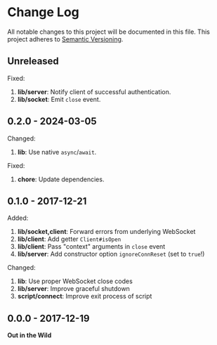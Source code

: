 # Change Log

All notable changes to this project will be documented in this file.
This project adheres to [Semantic Versioning](http://semver.org/).

## Unreleased

Fixed:

1. **lib/server**: Notify client of successful authentication.
1. **lib/socket**: Emit `close` event.

## 0.2.0 - 2024-03-05

Changed:

1. **lib**: Use native `async`/`await`.

Fixed:

1. **chore**: Update dependencies.

## 0.1.0 - 2017-12-21

Added:

1. **lib/socket,client**: Forward errors from underlying WebSocket
1. **lib/client**: Add getter `Client#isOpen`
1. **lib/client**: Pass "context" arguments in `close` event
1. **lib/server**: Add constructor option `ignoreConnReset` (set to `true`!)

Changed:

1. **lib**: Use proper WebSocket close codes
1. **lib/server**: Improve graceful shutdown
1. **script/connect**: Improve exit process of script

## 0.0.0 - 2017-12-19

**Out in the Wild**
